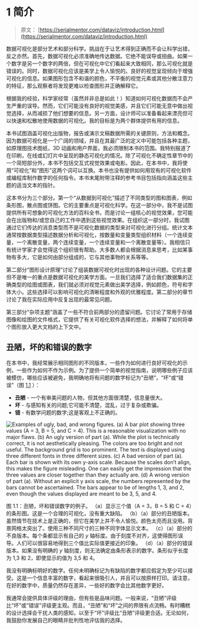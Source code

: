 # 1 简介

> 原文： [https://serialmentor.com/dataviz/introduction.html](https://serialmentor.com/dataviz/introduction.html)

数据可视化是部分艺术和部分科学。挑战在于让艺术得到正确而不会让科学出错，反之亦然。首先，数据可视化必须准确地传达数据。它绝不能误导或扭曲。如果一个数字是另一个数字的两倍，但在可视化中它们看起来大致相同，那么可视化就是错误的。同时，数据可视化应该是美学上令人愉悦的。良好的视觉呈现倾向于增强可视化的信息。如果图形包含不和谐的颜色，不平衡的视觉元素或其他分散注意力的特征，那么观察者将发现更难以检查图形并正确解释它。

根据我的经验，科学家经常（虽然并非总是如此！）知道如何可视化数据而不会产生严重的误导。然而，它们可能没有良好的视觉美感，并且它们可能无意中做出视觉选择，从而减损了他们想要的信息。另一方面，设计师可以准备看起来漂亮但可以快速和松散地使用数据的可视化。我的目标是为两个群体提供有用的信息。

本书试图涵盖可视化出版物，报告或演示文稿数据所需的关键原则，方法和概念。因为数据可视化是一个广阔的领域，并且在其最广泛的定义中可能包括各种主题，如原理图技术图纸，3D 动画和用户界面，我必须限制本书的范围。我特别报道了在印刷，在线或幻灯片中呈现的静态可视化的情况。除了可视化不确定性章节中的一个简短部分外，本书不包括交互式视觉效果或电影。因此，在本书中，我将使用“可视化”和“图形”这两个词可以互换。本书也没有提供如何用现有的可视化软件或编程库制作数字的任何指令。本书末尾附带注释的参考书目包括指向涵盖这些主题的适当文本的指针。

这本书分为三个部分。第一个“从数据到可视化”描述了不同类型的图和图表，例如条形图，散点图或饼图。它的主要重点是可视化科学。在这一部分中，我不是试图提供所有可想象的可视化方法的百科全书，而是讨论一组核心的视觉效果，您可能会在出版物和/或您自己的工作中遇到这些视觉效果。在组织这一部分时，我试图通过它们传达的消息类型而不是可视化数据的类型来对可视化进行分组。统计文本通常按数据类型描述数据分析和可视化，按数量和变量类型组织材料（一个连续变量，一个离散变量，两个连续变量，一个连续变量和一个离散变量等）。我相信只有统计学家才会觉得这个组织很有帮助。大多数人都会根据消息来思考，比如某事物有多大，它是如何由部分组成的，它与其他事物的关系等等。

第二部分“图形设计原理”讨论了组装数据可视化时出现的各种设计问题。它的主要但不是唯一的重点是数据可视化的美学方面。一旦我们选择了适合我们数据集的正确类型的绘图或图表，我们就必须对视觉元素做出美学选择，例如颜色，符号和字体大小。这些选择可以影响可视化的清晰程度和外观的优雅程度。第二部分的章节讨论了我在实际应用中反复出现的最常见问题。

第三部分“杂项主题”涵盖了一些不符合前两部分的遗留问题。它讨论了常用于存储图像和绘图的文件格式，它提供了有关可视化软件选择的想法，并解释了如何将单个图形放入更大文档的上下文中。

## 丑陋，坏的和错误的数字

在本书中，我经常展示相同图形的不同版本，一些作为如何进行良好可视化的示例，一些作为如何不作为示例。为了提供一个简单的视觉指南，说明哪些例子应该被模仿，哪些应该被避免，我明确地将有问题的数字标记为“丑陋”，“坏”或“错误”（图 [1.1](introduction.html#fig:ugly-bad-wrong-examples) ）：

*   **丑陋** - 一个有审美问题的人物，但其他方面很清楚，信息量很大。
*   **坏** - 与感知有关的问题;它可能不清楚，混乱，过于复杂或欺骗。
*   **错** - 有数学问题的数字;这是客观上不正确的。

![Examples of ugly, bad, and wrong figures. (a) A bar plot showing three values (A = 3, B = 5, and C = 4). This is a reasonable visualization with no major flaws. (b) An ugly version of part (a). While the plot is technically correct, it is not aesthetically pleasing. The colors are too bright and not useful. The background grid is too prominent. The text is displayed using three different fonts in three different sizes. (c) A bad version of part (a). Each bar is shown with its own y-axis scale. Because the scales don’t align, this makes the figure misleading. One can easily get the impression that the three values are closer together than they actually are. (d) A wrong version of part (a). Without an explicit y axis scale, the numbers represented by the bars cannot be ascertained. The bars appear to be of lengths 1, 3, and 2, even though the values displayed are meant to be 3, 5, and 4.](img/fc6befb0b2d914eed1b279e551952039.jpg)

图 1.1：丑陋，坏和错误数字的例子。 （a）显示三个值（A = 3，B = 5 和 C = 4）的条形图。这是一个合理的可视化，没有重大缺陷。 （b）（a）部分的丑陋版本。虽然情节在技术上是正确的，但它在美学上并不令人愉悦。颜色太亮而且没用。背景网格太突出了。使用三种不同尺寸的三种不同字体显示文本。 （c）（a）部分的不良版本。每个条都显示有自己的 _y_ 轴标度。由于刻度不对齐，这使得图形误导。人们可以很容易地得到三个值比实际值更接近的印象。 （d）（a）部分的错误版本。如果没有明确的 _y_ 轴刻度，则无法确定由条形表示的数字。条形似乎长度为 1,3 和 2，即使显示的值为 3,5 和 4。

我没有明确标明好的数字。任何未明确标记为有缺陷的数字都应假定为至少可以接受。这是一个信息丰富的数字，看起来很吸引人，并且可以按原样打印。请注意，在好的数字中，质量仍然存在差异，一些好的数字会比其他数字更好。

我通常会提供具体评级的理由，但有些是品味问题。一般来说，“丑陋”评级比“坏”或“错误”评级更主观。而且，“丑陋”和“坏”之间的界限有点​​流畅。有时糟糕的设计选择会干扰人类的感知，以至于“坏”评级比“丑陋”评级更合适。无论如何，我鼓励你发展自己的眼睛并批判性地评估我的选择。